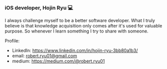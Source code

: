 ### iOS developer, Hojin Ryu 💻

I always challenge myself to be a better software developer. What I truly believe is that knowledge acquisition only comes after it's used for valuable purpose. So whenever I learn something I try to share with someone.

Profile:
- LinkedIn: https://www.linkedin.com/in/hojin-ryu-3bb80a1b3/
- email: robert.ryu01@gmail.com
- medium: https://medium.com/@robert.ryu01
<!--
**Hojin00/Hojin00** is a ✨ _special_ ✨ repository because its `README.md` (this file) appears on your GitHub profile.

Here are some ideas to get you started:

- 🔭 I’m currently working on ...
- 🌱 I’m currently learning ...
- 👯 I’m looking to collaborate on ...
- 🤔 I’m looking for help with ...
- 💬 Ask me about ...
- 📫 How to reach me: ...
- 😄 Pronouns: ...
- ⚡ Fun fact: ...
-->
